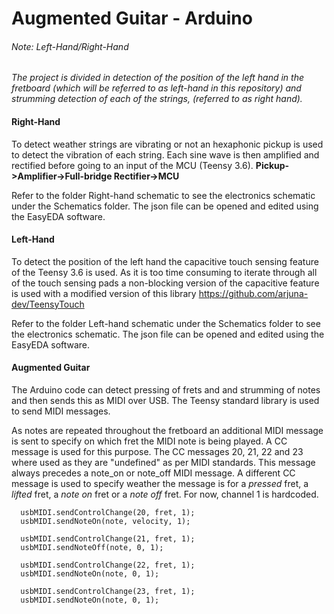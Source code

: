 # Augmented Guitar - Arduino

###### _Note: Left-Hand/Right-Hand_

_The project is divided in detection of the position of the left hand in the fretboard (which will be referred to as left-hand in this repository) and strumming detection of each of the strings, (referred to as right hand)._

#### Right-Hand

To detect weather strings are vibrating or not an hexaphonic pickup is used to detect the vibration of each string. Each sine wave is then amplified and rectified before going to an input of the MCU (Teensy 3.6). **Pickup->Amplifier->Full-bridge Rectifier->MCU**

Refer to the folder Right-hand schematic to see the electronics schematic under the Schematics folder. The json file can be opened and edited using the EasyEDA software.

#### Left-Hand

To detect the position of the left hand the capacitive touch sensing feature of the Teensy 3.6 is used. As it is too time consuming to iterate through all of the touch sensing pads a non-blocking version of the capacitive feature is used with a modified version of this library https://github.com/arjuna-dev/TeensyTouch

Refer to the folder Left-hand schematic under the Schematics folder to see the electronics schematic. The json file can be opened and edited using the EasyEDA software.

#### Augmented Guitar

The Arduino code can detect pressing of frets and and strumming of notes and then sends this as MIDI over USB. The Teensy standard library is used to send MIDI messages.

As notes are repeated throughout the fretboard an additional MIDI message is sent to specify on which fret the MIDI note is being played. A CC message is used for this purpose. The CC messages 20, 21, 22 and 23 where used as they are "undefined" as per MIDI standards. This message always precedes a note_on or note_off MIDI message. A different CC message is used to specify weather the message is for a _pressed_ fret, a _lifted_ fret, a _note on_ fret or a _note off_ fret. For now, channel 1 is hardcoded.

```Arduino
  usbMIDI.sendControlChange(20, fret, 1);
  usbMIDI.sendNoteOn(note, velocity, 1);
```

```Arduino
  usbMIDI.sendControlChange(21, fret, 1);
  usbMIDI.sendNoteOff(note, 0, 1);
```

```Arduino
  usbMIDI.sendControlChange(22, fret, 1);
  usbMIDI.sendNoteOn(note, 0, 1);
```

```Arduino
  usbMIDI.sendControlChange(23, fret, 1);
  usbMIDI.sendNoteOn(note, 0, 1);
```
